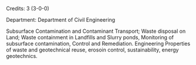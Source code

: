 Credits: 3 (3-0-0)

Department: Department of Civil Engineering

Subsurface Contamination and Contaminant Transport; Waste disposal on Land; Waste containment in Landfills and Slurry ponds, Monitoring of subsurface contamination, Control and Remediation. Engineering Properties of waste and geotechnical reuse, erosoin control, sustainability, energy geotechnics.
